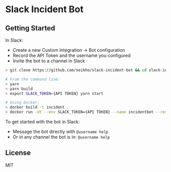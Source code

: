 # Slack Incident Bot

## Getting Started

In Slack:
- Create a new Custom Integration -> Bot configuration
- Record the API Token and the username you configured
- Invite the bot to a channel in Slack

```sh
> git clone https://github.com/seikho/slack-incident-bot && cd slack-incident-bot

# From the command line:
> yarn
> yarn build
> export SLACK_TOKEN={API TOKEN} yarn start

# Using Docker:
> docker build -t incident .
> docker run -dt --env SLACK_TOKEN={API TOKEN} --name incidentbot --restart=always incident
```


To get started with the bot in Slack:
- Message the bot directly with `@username help`
- Or in any channel the bot is in: `@username help`

## License

MIT
